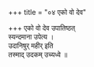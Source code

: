 +++
title = "०४ एको वो देव"

+++
एको वो देव उपातिष्ठत्  
स्यन्दमाना उपेत्य ।  
उदानिषुर् महीर् इति  
तस्माद् उदकम् उच्यध्वे ॥